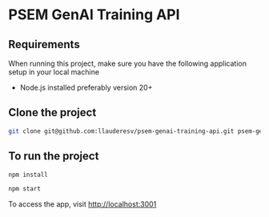 # PSEM GenAI Training API

## Requirements

When running this project, make sure you have the following application setup in your local machine

- Node.js installed preferably version 20+

## Clone the project

```sh
git clone git@github.com:llauderesv/psem-genai-training-api.git psem-genai-training-api-<firstname-lastname>
```

## To run the project

```sh
npm install

npm start
```

To access the app, visit <http://localhost:3001>
